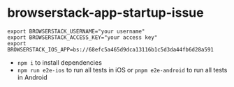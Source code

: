 # browserstack-app-startup-issue

```
export BROWSERSTACK_USERNAME="your username"
export BROWSERSTACK_ACCESS_KEY="your access key"
export BROWSERSTACK_IOS_APP=bs://68efc5a465d9dca13116b1c5d3da44fb6d28a591
```
- `npm i` to install dependencies
- `npm run e2e-ios` to run all tests in iOS or `pnpm e2e-android` to run all tests in Android